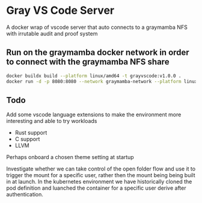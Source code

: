 # Gray VS Code Server
A docker wrap of vscode server that auto connects to a graymamba NFS with irrutable audit and proof system

## Run on the graymamba docker network in order to connect with the graymamba NFS share

```bash
docker buildx build --platform linux/amd64 -t grayvscode:v1.0.0 .
docker run -d -p 8080:8080 --network graymamba-network --platform linux/amd64 vscode-server
```
## Todo
Add some vscode language extensions to make the environment more interesting and able to try workloads
- Rust support
- C support
- LLVM

Perhaps onboard a chosen theme setting at startup

Investigate whether we can take control of the open folder flow and use it to trigger the mount for a specific user,
rather then the mount being being built in at launch. In the kubernetes environment we have historically cloned
the pod definition and luanched the container for a specific user derive after authentication.

